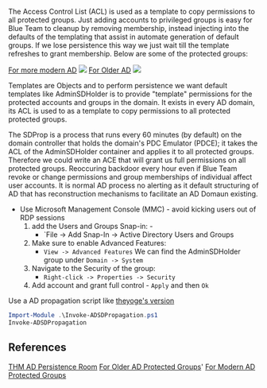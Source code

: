 
The Access Control List (ACL) is used as a template to copy permissions to all protected groups. Just adding accounts to privileged groups is easy for Blue Team to cleanup by removing membership, instead injecting into the defaults of the templating that assist in automate generation of default groups. If we lose persistence this way we just wait till the template refreshes to grant membership. Below are some of the protected groups:

[For more modern AD](https://learn.microsoft.com/en-us/windows-server/identity/ad-ds/plan/security-best-practices/appendix-c--protected-accounts-and-groups-in-active-directory)
![](protected-accounts-and-groups-in-ad-by-os.png)
[For Older AD](https://learn.microsoft.com/en-us/previous-versions/technet-magazine/ee361593(v=msdn.10))
![](protected-accounts-and-groups-in-ad-by-os-older.png)

Templates are Objects and to perform persistence we want default templates like AdminSDHolder is to provide "template" permissions for the protected accounts and groups in the domain. It exists in every AD domain, its ACL is used to as a template to copy permissions to all protected protected groups. 

The SDProp is a process that runs every 60 minutes (by default) on the domain controller that holds the domain's PDC Emulator (PDCE); it takes the ACL of the AdminSDHolder container and applies it to all protected groups. Therefore we could write an ACE that will grant us full permissions on all protected groups. Reoccuring backdoor every hour even if Blue Team revoke or change permissions and group memberships of individual affect user accounts. It is normal AD process no alerting as it default structuring of AD that has reconstruction mechanisms to facilitate an AD Domaun existing.

- Use Microsoft Management Console (MMC) - avoid kicking users out of RDP sessions
	1. add the Users and Groups Snap-in: -
		- `File -> Add Snap-In -> Active Directory Users and Groups
	1. Make sure to enable Advanced Features:
		- `View -> Advanced Features` We can find the AdminSDHolder group under `Domain -> System` 
	1.  Navigate to the Security of the group:
		- `Right-click -> Properties -> Security`
	1. Add account and grant full control - `Apply` and then  `Ok` 

Use a AD propagation script like [theyoge's version](https://github.com/theyoge/AD-Pentesting-Tools/blob/main/Invoke-SDPropagator.ps1)
```powershell
Import-Module .\Invoke-ADSDPropagation.ps1 
Invoke-ADSDPropagation
```


## References

[THM AD Persistence Room](https://tryhackme.com/room/persistingad)
[For Older AD Protected Groups](https://learn.microsoft.com/en-us/previous-versions/technet-magazine/ee361593(v=msdn.10))'
[For Modern AD Protected Groups](https://learn.microsoft.com/en-us/windows-server/identity/ad-ds/plan/security-best-practices/appendix-c--protected-accounts-and-groups-in-active-directory)
